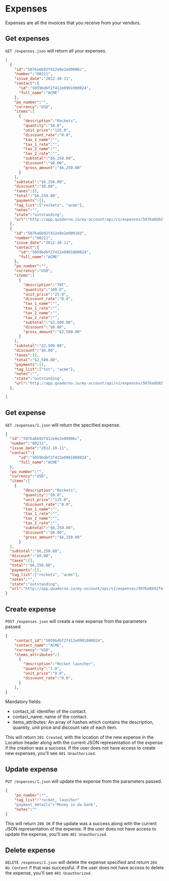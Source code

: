 # Expenses
Expenses are all the invoices that you receive from your vendors.

## Get expenses
`GET /expenses.json` will return all your expenses.
```json
[
  {
    "id":"5076a6b92f412e0e2e00006c",
    "number":"00211",
    "issue_date":"2012-10-11",
    "contact":{
	  "id":"5059bdbf2f412e0901000024",
	  "full_name":"ACME"
    },
    "po_number":"",
    "currency":"USD",
    "items":[
      {
	    "description":"Rockets",
	    "quantity":"50.0",
	    "unit_price":"125.0",
	    "discount_rate":"0.0",
	    "tax_1_name":"",
	    "tax_1_rate":"",
	    "tax_2_name":"",
	    "tax_2_rate":"",
	    "subtotal":"$6,250.00",
	    "discount":"$0.00",
	    "gross_amount":"$6,250.00"
	  }
    ],
    "subtotal":"$6,250.00",
    "discount":"$0.00",
    "taxes":[],
    "total":"$6,250.00",
    "payments":[],
    "tag_list":["rockets", "acme"],
    "notes":"",
    "state":"outstanding",
    "url":"http://app.quaderno.io/my-account/api/v1/expenses/5076a6b92f412e0e2e00006c"
  },
  {
    "id":"5076a6b92f412e0e2e00016d",
    "number":"00211",
    "issue_date":"2012-10-11",
    "contact":{
	  "id":"5059bdbf2f412e0901000024",
	  "full_name":"ACME"
    },
    "po_number":"",
    "currency":"USD",
    "items":[
      {
	    "description":"TNT",
	    "quantity":"100.0",
	    "unit_price":"25.0",
	    "discount_rate":"0.0",
	    "tax_1_name":"",
	    "tax_1_rate":"",
	    "tax_2_name":"",
	    "tax_2_rate":"",
	    "subtotal":"$2,500.00",
	    "discount":"$0.00",
	    "gross_amount":"$2,500.00"
	  }
    ],
    "subtotal":"$2,500.00",
    "discount":"$0.00",
    "taxes":[],
    "total":"$2,500.00",
    "payments":[],
    "tag_list":["tnt", "acme"],
    "notes":"",
    "state":"outstanding",
    "url":"http://app.quaderno.io/my-account/api/v1/expenses/5076a6b92f412e0e2e00016d"
  },

]
```

## Get expense
`GET /expenses/1.json` will return the specified expense.
```json
{
  "id":"5076a6b92f412e0e2e00006c",
  "number":"00211",
  "issue_date":"2012-10-11",
  "contact":{
	  "id":"5059bdbf2f412e0901000024",
	  "full_name":"ACME"
  },
  "po_number":"",
  "currency":"USD",
  "items":[
    {
	    "description":"Rockets",
	    "quantity":"50.0",
	    "unit_price":"125.0",
	    "discount_rate":"0.0",
	    "tax_1_name":"",
	    "tax_1_rate":"",
	    "tax_2_name":"",
	    "tax_2_rate":"",
	    "subtotal":"$6,250.00",
	    "discount":"$0.00",
	    "gross_amount":"$6,250.00"
	  }
  ],
  "subtotal":"$6,250.00",
  "discount":"$0.00",
  "taxes":[],
  "total":"$6,250.00",
  "payments":[],
  "tag_list":["rockets", "acme"],
  "notes":"",
  "state":"outstanding",
  "url":"http://app.quaderno.io/my-account/api/v1/expenses/5076a6b92f412e0e2e00006c"
}
```
## Create expense
`POST /expenses.json` will create a new expense from the parameters passed.
```json
{     
	"contact_id":"5059bdbf2f412e0901000024",
	"contact_name":"ACME",
	"currency":"USD",
	"items_attributes":[
	  {
		"description":"Rocket launcher",
		"quantity":"1.0",
		"unit_price":"0.0",
		"discount_rate":"0.0",
	  }
	],
}
```

Mandatory fields:

* contact_id: identifier of the contact. 
* contact_name: name of the contact.
* items_attributes: An array of hashes which contains the description, quantity, unit price and discount rate of each item. 

This will return `201 Created`, with the location of the new expense in the Location header along with the current JSON representation of the expense if the creation was a success.  If the user does not have access to create new expenses, you'll see `401 Unauthorized`.

## Update expense
`PUT /expenses/1.json` will update the expense from the parameters passed.
```json
{
	"po_number":"",
	"tag_list":"rocket, launcher"
	"payment_details":"Money in da bank",
	"notes":""
} 
```

This will return `200 OK` if the update was a success along with the current JSON representation of the expense. If the user does not have access to update the expense, you'll see `401 Unauthorized`.

## Delete expense
`DELETE /expenses/1.json` will delete the expense specified and return `204 No Content` if that was successful. If the user does not have access to delete the expense, you'll see `401 Unauthorized`.
